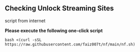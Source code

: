 **Checking Unlock Streaming Sites**
----------------

script from internet

**Please execute the following one-click script**

    bash <(curl -sSL https://raw.githubusercontent.com/faiz007t/nf/main/nf.sh)

